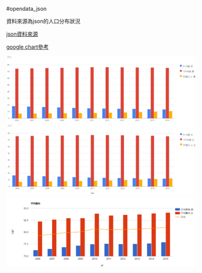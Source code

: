 #opendata_json

資料來源為json的人口分布狀況

[json資料來源](https://data.gov.tw/dataset/35936)

[google chart參考](https://developers.google.com/chart/)

![result](img/01.PNG)
![result](img/02.PNG)
![result](img/03.PNG)
